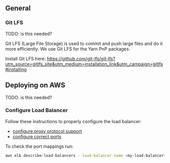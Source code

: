 ## General

### Git LFS

TODO: is this needed?

Git LFS (Large File Storage) is used to commit and push large files and do it more efficiently. We use Git LFS for the Yarn PnP packages.

Install Git LFS here: <https://github.com/git-lfs/git-lfs?utm_source=gitlfs_site&utm_medium=installation_link&utm_campaign=gitlfs#installing>

## Deploying on AWS

TODO: is this needed?

### Configure Load Balancer

Follow these instructions to properly configure the load balancer:

- [configure proxy protocol support](https://docs.aws.amazon.com/elasticloadbalancing/latest/classic/enable-proxy-protocol.html)
- [configure correct ports](https://stackoverflow.com/a/56948614/8678661)

To check the port mappings run:

```sh
aws elb describe-load-balancers --load-balancer-name <my-load-balancer>
```
